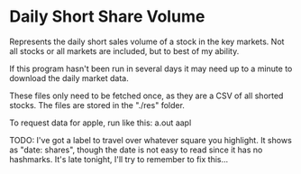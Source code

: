 # Daily Short Share Volume
Represents the daily short sales volume of a stock in the key markets. Not all stocks or all markets are included, but to best of my ability.

If this program hasn't been run in several days it may need up to a minute to download the daily market data.

These files only need to be fetched once, as they are a CSV of all shorted stocks. The files are stored in the "./res" folder.

To request data for apple, run like this:
a.out aapl


TODO:
I've got a label to travel over whatever square you highlight. It shows as "date: shares", though the date is not easy to read since it has no hashmarks. It's late tonight, I'll try to remember to fix this...



